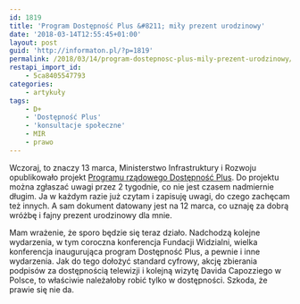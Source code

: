```yaml
---
id: 1819
title: 'Program Dostępność Plus &#8211; miły prezent urodzinowy'
date: '2018-03-14T12:55:45+01:00'
layout: post
guid: 'http://informaton.pl/?p=1819'
permalink: /2018/03/14/program-dostepnosc-plus-mily-prezent-urodzinowy/
restapi_import_id:
    - 5ca8405547793
categories:
    - artykuły
tags:
    - D+
    - 'Dostępność Plus'
    - 'konsultacje społeczne'
    - MIR
    - prawo
---
```


Wczoraj, to znaczy 13 marca, Ministerstwo Infrastruktury i Rozwoju opublikowało projekt [Programu rządowego Dostępność Plus](http://www.miir.gov.pl/strony/zadania/dlaczego-dostepnosc/). Do projektu można zgłaszać uwagi przez 2 tygodnie, co nie jest czasem nadmiernie długim. Ja w każdym razie już czytam i zapisuję uwagi, do czego zachęcam też innych. A sam dokument datowany jest na 12 marca, co uznaję za dobrą wróżbę i fajny prezent urodzinowy dla mnie.

Mam wrażenie, że sporo będzie się teraz działo. Nadchodzą kolejne wydarzenia, w tym coroczna konferencja Fundacji Widzialni, wielka konferencja inaugurująca program Dostępność Plus, a pewnie i inne wydarzenia. Jak do tego dołożyć standard cyfrowy, akcję zbierania podpisów za dostępnością telewizji i kolejną wizytę Davida Capozziego w Polsce, to właściwie należałoby robić tylko w dostępności. Szkoda, że prawie się nie da.